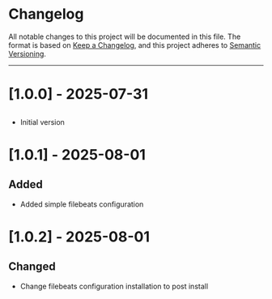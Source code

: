 # Changelog

All notable changes to this project will be documented in this file. The format is based on [Keep a Changelog](https://keepachangelog.com/en/1.0.0/), and this project adheres to [Semantic Versioning](https://semver.org/spec/v2.0.0.html).

---

# [1.0.0] - 2025-07-31

## 

- Initial version


# [1.0.1] - 2025-08-01

## Added

- Added simple filebeats configuration

# [1.0.2] - 2025-08-01

## Changed

- Change filebeats configuration installation to post install 
